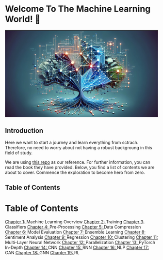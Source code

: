 # Welcome To The Machine Learning World! 👋
![alt text](./assets/ml_image.png)

## Introduction
Here we want to start a journey and learn everything from sctrach. Therefore, no need to worry about not having a robust backgroung in this field of study.

We are using [this repo](https://github.com/rasbt/machine-learning-book) as our reference. For further information, you can read the book they have provided. Below, you find a list of contents we are about to cover. Commence the exploration to become hero from zero.

## Table of Contents
# Table of Contents

[Chapter 1: ](./Chapters/01-Machine-Learning-Overview/ch01.ipynb) Machine Learning Overview
[Chapter 2: ](./Chapters/02-Training/ch02.ipynb) Training
[Chapter 3: ](./Chapters/03-Classifiers/ch03.ipynb) Classifiers
[Chapter 4: ](./Chapters/04-Pre-Processing/ch04.ipynb) Pre-Processing
[Chapter 5: ](./Chapters/05-Data-Compression/ch05.ipynb) Data Compression
[Chapter 6: ](./Chapters/06-Model-Evaluation/ch06.ipynb) Model Evaluation
[Chapter 7: ](./Chapters/07-Ensemble-Learning/ch07.ipynb) Ensemble Learning
[Chapter 8: ](./Chapters/08-Sentiment-Analysis/ch08.ipynb) Sentiment Analysis
[Chapter 9: ](./Chapters/09-Regression/ch09.ipynb) Regression
[Chapter 10: ](./Chapters/10-Clustering/ch10.ipynb) Clustering
[Chapter 11: ](./Chapters/11-Multi-Layer-Neural-Network/ch11.ipynb) Multi-Layer Neural Network
[Chapter 12: ](./Chapters/12-Parallelization/ch12.ipynb) Parallelization
[Chapter 13: ](./Chapters/13-PyTorch-In-Depth/ch13.ipynb) PyTorch In-Depth
[Chapter 14: ](./Chapters/14-CNN/ch14.ipynb) CNN
[Chapter 15: ](./Chapters/15-RNN/ch15.ipynb) RNN
[Chapter 16: ](./Chapters/16-NLP/ch16.ipynb) NLP
[Chapter 17: ](./Chapters/17-GAN/ch17.ipynb) GAN
[Chapter 18: ](./Chapters/18-GNN/ch18.ipynb) GNN
[Chapter 19: ](./Chapters/19-RL/ch19.ipynb) RL
